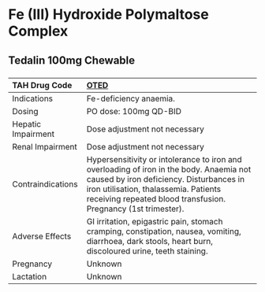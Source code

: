 # Fe (III) Hydroxide Polymaltose Complex

## Tedalin 100mg Chewable

##### 

| TAH Drug Code      | [OTED](https://www.tahsda.org.tw/drugs/hissearch.php?drug_code=OTED)                                                                                                                                                                         |
|:-------------------|:---------------------------------------------------------------------------------------------------------------------------------------------------------------------------------------------------------------------------------------------|
| Indications        | Fe-deficiency anaemia.                                                                                                                                                                                                                       |
| Dosing             | PO dose: 100mg QD-BID                                                                                                                                                                                                                        |
| Hepatic Impairment | Dose adjustment not necessary                                                                                                                                                                                                                |
| Renal Impairment   | Dose adjustment not necessary                                                                                                                                                                                                                |
| Contraindications  | Hypersensitivity or intolerance to iron and overloading of iron in the body. Anaemia not caused by iron deficiency. Disturbances in iron utilisation, thalassemia. Patients receiving repeated blood transfusion. Pregnancy (1st trimester). |
| Adverse Effects    | GI irritation, epigastric pain, stomach cramping, constipation, nausea, vomiting, diarrhoea, dark stools, heart burn, discoloured urine, teeth staining.                                                                                     |
| Pregnancy          | Unknown                                                                                                                                                                                                                                      |
| Lactation          | Unknown                                                                                                                                                                                                                                      |


